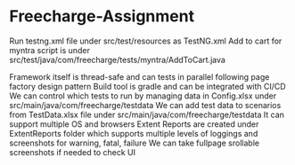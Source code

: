# Freecharge-Assignment

Run testng.xml file under src/test/resources as TestNG.xml
Add to cart for myntra script is under src/test/java/com/freecharge/tests/myntra/AddToCart.java

Framework itself is thread-safe and can tests in parallel following page factory design pattern
Build tool is gradle and can be integrated with CI/CD
We can control which tests to run by managing data in Config.xlsx under src/main/java/com/freecharge/testdata
We can add test data to scenarios from TestData.xlsx file under src/main/java/com/freecharge/testdata
It can support multiple OS and browsers
Extent Reports are created under ExtentReports folder which supports multiple levels of loggings and screenshots for warning,
fatal, failure
We can take fullpage srollable screenshots if needed to check UI
